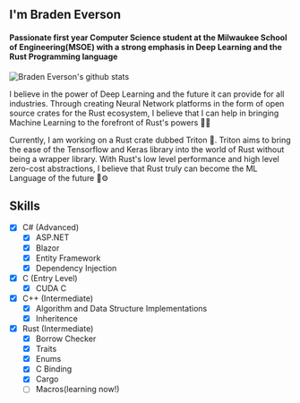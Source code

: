 ## I'm Braden Everson
#### Passionate first year Computer Science student at the Milwaukee School of Engineering(MSOE) with a strong emphasis in Deep Learning and the Rust Programming language

<img alt="Braden Everson's github stats" src="https://github-readme-stats.vercel.app/api?username=BradenEverson&hide_border=true&hide_title=true&show_icons=true&theme=prussian">

I believe in the power of Deep Learning and the future it can provide for all industries. Through creating Neural Network platforms in the form of open source crates for the Rust ecosystem, I believe that I can help in bringing Machine Learning to the forefront of Rust's powers 🦀🦾

Currently, I am working on a Rust crate dubbed Triton 🦎. Triton aims to bring the ease of the Tensorflow and Keras library into the world of Rust without being a wrapper library. With Rust's low level performance and high level zero-cost abstractions, I believe that Rust truly can become the ML Language of the future 🧠⚙️

## Skills

- [X] C# (Advanced)
  - [X] ASP.NET
  - [X] Blazor
  - [X] Entity Framework
  - [X] Dependency Injection
  
- [X] C (Entry Level)
    - [X] CUDA C
          
- [X] C++ (Intermediate)
  - [X] Algorithm and Data Structure Implementations
  - [X] Inheritence
        
- [X] Rust (Intermediate)
  - [X] Borrow Checker
  - [X] Traits
  - [X] Enums
  - [X] C Binding
  - [X] Cargo
  - [ ] Macros(learning now!)
